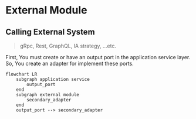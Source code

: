 # External Module

## Calling External System

> gRpc, Rest, GraphQL, IA strategy, ...etc.

First, You must create or have an output port in the application service layer.
So, You create an adapter for implement these ports.

```mermaid
flowchart LR
    subgraph application service
        output_port
    end
    subgraph external module
        secondary_adapter
    end
    output_port --> secondary_adapter

```